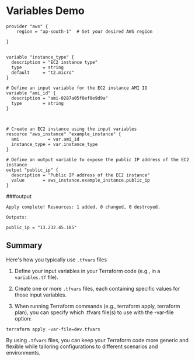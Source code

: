 
# Variables Demo

```hcl
provider "aws" {
    region = "ap-south-1"  # Set your desired AWS region

}


variable "instance_type" {
  description = "EC2 instance type"
  type        = string
  default     = "t2.micro"
}

# Define an input variable for the EC2 instance AMI ID
variable "ami_id" {
  description = "ami-0287a05f0ef0e9d9a"
  type        = string
}



# Create an EC2 instance using the input variables
resource "aws_instance" "example_instance" {
  ami           = var.ami_id
  instance_type = var.instance_type
}

# Define an output variable to expose the public IP address of the EC2 instance
output "public_ip" {
  description = "Public IP address of the EC2 instance"
  value       = aws_instance.example_instance.public_ip
}

```
###output
```
Apply complete! Resources: 1 added, 0 changed, 0 destroyed.

Outputs:

public_ip = "13.232.45.185"
```

## Summary

Here's how you typically use `.tfvars` files

1. Define your input variables in your Terraform code (e.g., in a `variables.tf` file).

2. Create one or more `.tfvars` files, each containing specific values for those input variables.

3. When running Terraform commands (e.g., terraform apply, terraform plan), you can specify which .tfvars file(s) to use with the -var-file option:

```
terraform apply -var-file=dev.tfvars
```

By using `.tfvars` files, you can keep your Terraform code more generic and flexible while tailoring configurations to different scenarios and environments.
